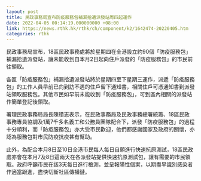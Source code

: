 ```yaml
---
layout: post
title: 民政事務局宣布防疫服務包補漏拾遺派發站周四起運作
date: 2022-04-05 00:14:19.000000000 +08:00
link: https://news.rthk.hk/rthk/ch/component/k2/1642474-20220405.htm
categories: rthk
---
```


民政事務局宣布，18區民政事務處將於星期四在全港設立約90個「防疫服務包」補漏拾遺派發站，讓未能收到自本月2日起向住戶派發的「防疫服務包」的市民前往領取。

各區「防疫服務包」補漏拾遺派發站將於星期四至下星期三運作，派遞「防疫服務包」的工作人員早前已向到訪不遇的住戶留下通知書，相關住戶可憑通知書到派發站領取服務包。其他市民如早前未能收到「防疫服務包」，可到區內相關的派發站作簡單登記後領取。

署理民政事務局局長陳積志表示，在民政事務局及民政事務總署統籌、18區民政事務專員協調及1萬7千多名義工和公務員團隊配合下，派發「防疫服務包」的過程十分順利，而「防疫服務包」亦大受市民歡迎，他們都感謝國家及政府的關懷，亦認為服務包對市民防疫抗疫甚有幫助。

此外，為配合本月8日至10日全港市民每人每日自願進行快速抗原測試，18區民政處亦會在本月7及8日這兩天在各派發站提供快速抗原測試包，讓有需要的市民領取。政府呼籲市民在該3天每日進行檢測，並呈報陽性個案，以期盡早識別感染者作適當跟進，盡快切斷社區傳播鏈。
